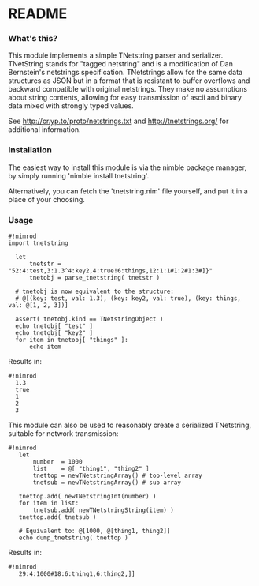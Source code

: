 # README #

### What's this? ###

This module implements a simple TNetstring parser and serializer.
TNetString stands for "tagged netstring" and is a modification of Dan
Bernstein's netstrings specification.  TNetstrings allow for the same
data structures as JSON but in a format that is resistant to buffer
overflows and backward compatible with original netstrings.  They make
no assumptions about string contents, allowing for easy transmission of
ascii and binary data mixed with strongly typed values.

See http://cr.yp.to/proto/netstrings.txt and http://tnetstrings.org/ for
additional information.


### Installation ###

The easiest way to install this module is via the nimble package manager, 
by simply running 'nimble install tnetstring'.

Alternatively, you can fetch the 'tnetstring.nim' file yourself, and put it in a place of your choosing.

### Usage ###

```
#!nimrod
import tnetstring

  let
      tnetstr = "52:4:test,3:1.3^4:key2,4:true!6:things,12:1:1#1:2#1:3#]}"
      tnetobj = parse_tnetstring( tnetstr )

  # tnetobj is now equivalent to the structure:
  # @[(key: test, val: 1.3), (key: key2, val: true), (key: things, val: @[1, 2, 3])]

  assert( tnetobj.kind == TNetstringObject )
  echo tnetobj[ "test" ]
  echo tnetobj[ "key2" ]
  for item in tnetobj[ "things" ]:
      echo item
```

Results in:

```
#!nimrod
  1.3
  true
  1
  2
  3
```

This module can also be used to reasonably create a serialized
TNetstring, suitable for network transmission:

```
#!nimrod
   let
       number  = 1000
       list    = @[ "thing1", "thing2" ]
       tnettop = newTNetstringArray() # top-level array
       tnetsub = newTNetstringArray() # sub array
   
   tnettop.add( newTNetstringInt(number) )
   for item in list:
       tnetsub.add( newTNetstringString(item) )
   tnettop.add( tnetsub )
   
   # Equivalent to: @[1000, @[thing1, thing2]]
   echo dump_tnetstring( tnettop )
```

Results in:

```
#!nimrod
   29:4:1000#18:6:thing1,6:thing2,]]
```